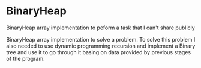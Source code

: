 # BinaryHeap
BinaryHeap array implementation to peform a task that I can't share publicly

BinaryHeap array implementation to solve a problem.
To solve this problem I also needed to use dynamic programming recursion and implement a Binary tree and use it to go through it basing on data provided by previous stages of the program.
